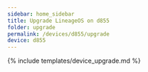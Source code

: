 ```yaml
---
sidebar: home_sidebar
title: Upgrade LineageOS on d855
folder: upgrade
permalink: /devices/d855/upgrade
device: d855
---
```

{% include templates/device_upgrade.md %}
